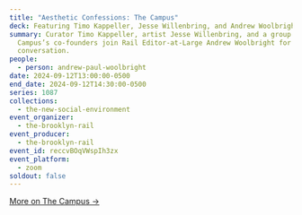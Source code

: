 ```yaml
---
title: "Aesthetic Confessions: The Campus"
deck: Featuring Timo Kappeller, Jesse Willenbring, and Andrew Woolbright
summary: Curator Timo Kappeller, artist Jesse Willenbring, and a group of The
  Campus’s co-founders join Rail Editor-at-Large Andrew Woolbright for a
  conversation.
people:
  - person: andrew-paul-woolbright
date: 2024-09-12T13:00:00-0500
end_date: 2024-09-12T14:30:00-0500
series: 1087
collections:
  - the-new-social-environment
event_organizer:
  - the-brooklyn-rail
event_producer:
  - the-brooklyn-rail
event_id: reccvBOqVWspIh3zx
event_platform:
  - zoom
soldout: false
---
```

[More on The Campus →](https://www.thecampusupstate.com/)